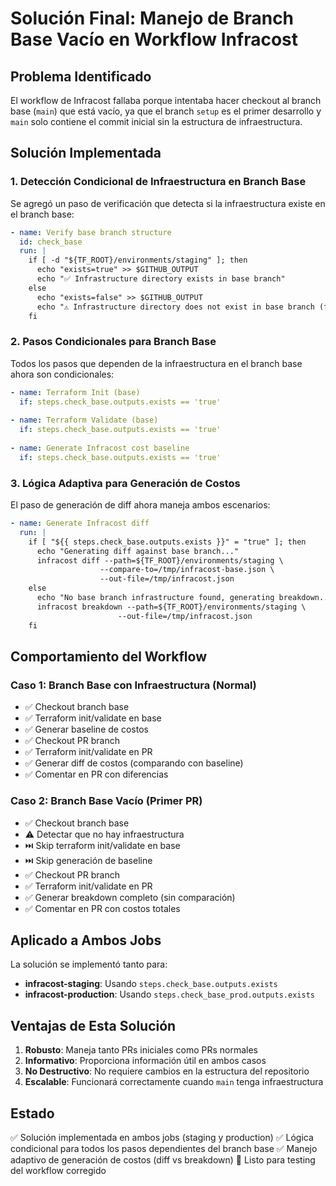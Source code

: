 # Solución Final: Manejo de Branch Base Vacío en Workflow Infracost

## Problema Identificado
El workflow de Infracost fallaba porque intentaba hacer checkout al branch base (`main`) que está vacío, ya que el branch `setup` es el primer desarrollo y `main` solo contiene el commit inicial sin la estructura de infraestructura.

## Solución Implementada

### 1. Detección Condicional de Infraestructura en Branch Base
Se agregó un paso de verificación que detecta si la infraestructura existe en el branch base:

```yaml
- name: Verify base branch structure
  id: check_base
  run: |
    if [ -d "${TF_ROOT}/environments/staging" ]; then
      echo "exists=true" >> $GITHUB_OUTPUT
      echo "✅ Infrastructure directory exists in base branch"
    else
      echo "exists=false" >> $GITHUB_OUTPUT
      echo "⚠️ Infrastructure directory does not exist in base branch (first PR or empty main)"
    fi
```

### 2. Pasos Condicionales para Branch Base
Todos los pasos que dependen de la infraestructura en el branch base ahora son condicionales:

```yaml
- name: Terraform Init (base)
  if: steps.check_base.outputs.exists == 'true'
  
- name: Terraform Validate (base)
  if: steps.check_base.outputs.exists == 'true'
  
- name: Generate Infracost cost baseline
  if: steps.check_base.outputs.exists == 'true'
```

### 3. Lógica Adaptiva para Generación de Costos
El paso de generación de diff ahora maneja ambos escenarios:

```yaml
- name: Generate Infracost diff
  run: |
    if [ "${{ steps.check_base.outputs.exists }}" = "true" ]; then
      echo "Generating diff against base branch..."
      infracost diff --path=${TF_ROOT}/environments/staging \
                    --compare-to=/tmp/infracost-base.json \
                    --out-file=/tmp/infracost.json
    else
      echo "No base branch infrastructure found, generating breakdown..."
      infracost breakdown --path=${TF_ROOT}/environments/staging \
                        --out-file=/tmp/infracost.json
    fi
```

## Comportamiento del Workflow

### Caso 1: Branch Base con Infraestructura (Normal)
- ✅ Checkout branch base
- ✅ Terraform init/validate en base
- ✅ Generar baseline de costos
- ✅ Checkout PR branch  
- ✅ Terraform init/validate en PR
- ✅ Generar diff de costos (comparando con baseline)
- ✅ Comentar en PR con diferencias

### Caso 2: Branch Base Vacío (Primer PR)
- ✅ Checkout branch base
- ⚠️ Detectar que no hay infraestructura
- ⏭️ Skip terraform init/validate en base
- ⏭️ Skip generación de baseline
- ✅ Checkout PR branch
- ✅ Terraform init/validate en PR
- ✅ Generar breakdown completo (sin comparación)
- ✅ Comentar en PR con costos totales

## Aplicado a Ambos Jobs
La solución se implementó tanto para:
- **infracost-staging**: Usando `steps.check_base.outputs.exists`
- **infracost-production**: Usando `steps.check_base_prod.outputs.exists`

## Ventajas de Esta Solución
1. **Robusto**: Maneja tanto PRs iniciales como PRs normales
2. **Informativo**: Proporciona información útil en ambos casos
3. **No Destructivo**: No requiere cambios en la estructura del repositorio
4. **Escalable**: Funcionará correctamente cuando `main` tenga infraestructura

## Estado
✅ Solución implementada en ambos jobs (staging y production)
✅ Lógica condicional para todos los pasos dependientes del branch base
✅ Manejo adaptivo de generación de costos (diff vs breakdown)
🔄 Listo para testing del workflow corregido
